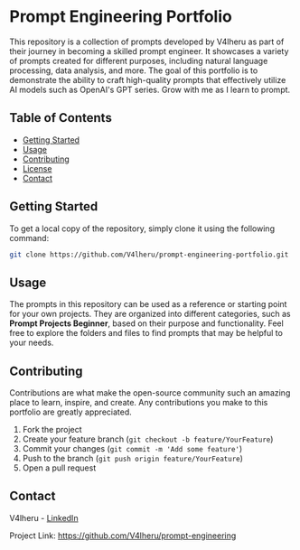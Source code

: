 # Prompt Engineering Portfolio

This repository is a collection of prompts developed by V4lheru as part of their journey in becoming a skilled prompt engineer. It showcases a variety of prompts created for different purposes, including natural language processing, data analysis, and more. The goal of this portfolio is to demonstrate the ability to craft high-quality prompts that effectively utilize AI models such as OpenAI's GPT series. Grow with me as I learn to prompt. 

## Table of Contents
- [Getting Started](#getting-started)
- [Usage](#usage)
- [Contributing](#contributing)
- [License](#license)
- [Contact](#contact)

## Getting Started

To get a local copy of the repository, simply clone it using the following command:

```bash
git clone https://github.com/V4lheru/prompt-engineering-portfolio.git
```

## Usage

The prompts in this repository can be used as a reference or starting point for your own projects. They are organized into different categories, such as **Prompt Projects Beginner**, based on their purpose and functionality. Feel free to explore the folders and files to find prompts that may be helpful to your needs.

## Contributing

Contributions are what make the open-source community such an amazing place to learn, inspire, and create. Any contributions you make to this portfolio are greatly appreciated.

1. Fork the project
2. Create your feature branch (`git checkout -b feature/YourFeature`)
3. Commit your changes (`git commit -m 'Add some feature'`)
4. Push to the branch (`git push origin feature/YourFeature`)
5. Open a pull request

## Contact

V4lheru - [LinkedIn](https://www.linkedin.com/in/pesic-uros)

Project Link: https://github.com/V4lheru/prompt-engineering
